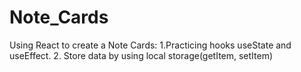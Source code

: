 # Note_Cards
Using React to create a Note Cards: 1.Practicing hooks useState and useEffect. 2. Store data by using local storage(getItem, setItem)
